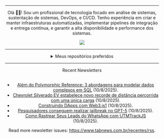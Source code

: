 <div align="center">
<hr>
<p>Olá 👋🏾! Sou um profissional de tecnologia focado em análise de sistemas, sustentação de sistemas, DevOps, e CI/CD. Tenho experiência em criar e manter infraestruturas automatizadas, implementar pipelines de integração e entrega contínua, e garantir a alta disponibilidade e performance dos sistemas.</p>
  <img src="https://media.giphy.com/media/yAGIvCiwPJn5C/giphy.gif">
<hr>
  <details>
  <summary>Meus repositórios preferidos</summary>
  <br />
  Alguns dos meus melhores repositórios:
  <br />
<br />
  <ul><li><a href=https://github.com/commitgeist/aluratube target="_blank" rel="noopener noreferrer">commitgeist/aluratube</a> (<b>0</b> ✨ and <b>0</b> 🍴): Aluratube - Desenvolvido durante a imersão React da Alura no final de 2022</li><li><a href=https://github.com/commitgeist/nlw-ia target="_blank" rel="noopener noreferrer">commitgeist/nlw-ia</a> (<b>0</b> ✨ and <b>0</b> 🍴): Projeto desenvolvido durante a NLW IA - Usando a API da OPENAI</li><li><a href=https://github.com/commitgeist/nlw-journey-ia target="_blank" rel="noopener noreferrer">commitgeist/nlw-journey-ia</a> (<b>0</b> ✨ and <b>0</b> 🍴): NLW IA - Agent de viagens usando python + langchain + GPT</li>
<li>More coming soon :).</li>
</ul>
  </details>
  <hr/>
    <summary>Recent Newsletters</summary>
  <br />
  <ul>
    <li><a href=https://www.tabnews.com.br/souzera/alem-do-polymorphic-reference-3-abordagens-para-modelar-dados-complexos-em-sql target="_blank" rel="noopener noreferrer">Além do Polymorphic Reference: 3 abordagens para modelar dados complexos em SQL</a> (10/8/2025).</li><li><a href=https://www.tabnews.com.br/NewsletterOficial/chevrolet-silverado-ev-estabelece-novo-recorde-de-distancia-percorrida-com-uma-unica-carga target="_blank" rel="noopener noreferrer">Chevrolet Silverado EV estabelece novo recorde de distância percorrida com uma única carga</a> (10/8/2025).</li><li><a href=https://www.tabnews.com.br/lucaspereiradesouzat/construindo-dapps-com-web3-js1 target="_blank" rel="noopener noreferrer">Construindo DApps com Web3.js1</a> (10/8/2025).</li><li><a href=https://www.tabnews.com.br/NewsletterOficial/pesquisadores-conseguem-realizar-jailbreak-no-gpt-5 target="_blank" rel="noopener noreferrer">Pesquisadores conseguem realizar jailbreak no GPT-5</a> (10/8/2025).</li><li><a href=https://www.tabnews.com.br/gmasson/como-rastrear-seus-leads-do-whatsapp-com-utmtrackjs target="_blank" rel="noopener noreferrer">Como Rastrear Seus Leads do WhatsApp com UTMTrackJS</a> (10/8/2025).</li>
  </ul>
<p>Read more newsletter issues: <a href="https://www.tabnews.com.br/recentes/rss">https://www.tabnews.com.br/recentes/rss</a>.</p>
  </details>
